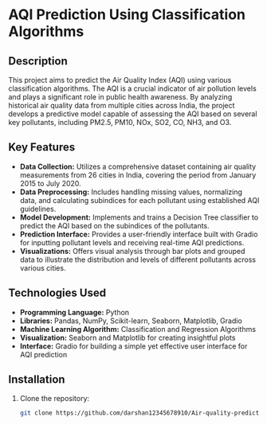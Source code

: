 # AQI Prediction Using Classification Algorithms

## Description

This project aims to predict the Air Quality Index (AQI) using various classification algorithms. The AQI is a crucial indicator of air pollution levels and plays a significant role in public health awareness. By analyzing historical air quality data from multiple cities across India, the project develops a predictive model capable of assessing the AQI based on several key pollutants, including PM2.5, PM10, NOx, SO2, CO, NH3, and O3.

## Key Features

- **Data Collection:** Utilizes a comprehensive dataset containing air quality measurements from 26 cities in India, covering the period from January 2015 to July 2020.
- **Data Preprocessing:** Includes handling missing values, normalizing data, and calculating subindices for each pollutant using established AQI guidelines.
- **Model Development:** Implements and trains a Decision Tree classifier to predict the AQI based on the subindices of the pollutants.
- **Prediction Interface:** Provides a user-friendly interface built with Gradio for inputting pollutant levels and receiving real-time AQI predictions.
- **Visualizations:** Offers visual analysis through bar plots and grouped data to illustrate the distribution and levels of different pollutants across various cities.

## Technologies Used

- **Programming Language:** Python
- **Libraries:** Pandas, NumPy, Scikit-learn, Seaborn, Matplotlib, Gradio
- **Machine Learning Algorithm:** Classification and Regression Algorithms
- **Visualization:** Seaborn and Matplotlib for creating insightful plots
- **Interface:** Gradio for building a simple yet effective user interface for AQI prediction

## Installation

1. Clone the repository:
   ```bash
   git clone https://github.com/darshan12345678910/Air-quality-prediction-ml-algorithms.git

